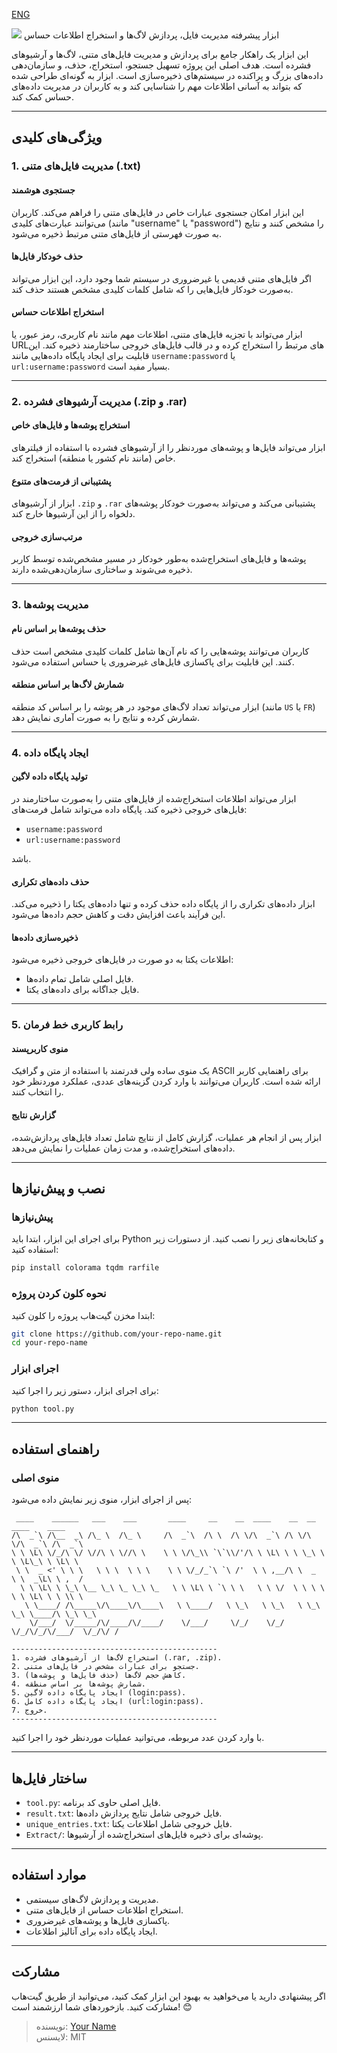 [ENG](./READEM.md)

<img src='./img/a.png'>
 ابزار پیشرفته مدیریت فایل، پردازش لاگ‌ها و استخراج اطلاعات حساس

این ابزار یک راهکار جامع برای پردازش و مدیریت فایل‌های متنی، لاگ‌ها و آرشیوهای فشرده است. هدف اصلی این پروژه تسهیل جستجو، استخراج، حذف، و سازمان‌دهی داده‌های بزرگ و پراکنده در سیستم‌های ذخیره‌سازی است. ابزار به گونه‌ای طراحی شده که بتواند به آسانی اطلاعات مهم را شناسایی کند و به کاربران در مدیریت داده‌های حساس کمک کند.

---

## **ویژگی‌های کلیدی**

### **1. مدیریت فایل‌های متنی (.txt)**
#### جستجوی هوشمند
این ابزار امکان جستجوی عبارات خاص در فایل‌های متنی را فراهم می‌کند. کاربران می‌توانند عبارت‌های کلیدی (مانند "username" یا "password") را مشخص کنند و نتایج به صورت فهرستی از فایل‌های متنی مرتبط ذخیره می‌شود.

#### حذف خودکار فایل‌ها
اگر فایل‌های متنی قدیمی یا غیرضروری در سیستم شما وجود دارد، این ابزار می‌تواند به‌صورت خودکار فایل‌هایی را که شامل کلمات کلیدی مشخص هستند حذف کند. 

#### استخراج اطلاعات حساس
ابزار می‌تواند با تجزیه فایل‌های متنی، اطلاعات مهم مانند نام کاربری، رمز عبور، یا URLهای مرتبط را استخراج کرده و در قالب فایل‌های خروجی ساختارمند ذخیره کند. این قابلیت برای ایجاد پایگاه داده‌هایی مانند `username:password` یا `url:username:password` بسیار مفید است.

---

### **2. مدیریت آرشیوهای فشرده (.zip و .rar)**
#### استخراج پوشه‌ها و فایل‌های خاص
ابزار می‌تواند فایل‌ها و پوشه‌های موردنظر را از آرشیوهای فشرده با استفاده از فیلترهای خاص (مانند نام کشور یا منطقه) استخراج کند. 

#### پشتیبانی از فرمت‌های متنوع
ابزار از آرشیوهای `.zip` و `.rar` پشتیبانی می‌کند و می‌تواند به‌صورت خودکار پوشه‌های دلخواه را از این آرشیوها خارج کند.

#### مرتب‌سازی خروجی
پوشه‌ها و فایل‌های استخراج‌شده به‌طور خودکار در مسیر مشخص‌شده توسط کاربر ذخیره می‌شوند و ساختاری سازمان‌دهی‌شده دارند.

---

### **3. مدیریت پوشه‌ها**
#### حذف پوشه‌ها بر اساس نام
کاربران می‌توانند پوشه‌هایی را که نام آن‌ها شامل کلمات کلیدی مشخص است حذف کنند. این قابلیت برای پاکسازی فایل‌های غیرضروری یا حساس استفاده می‌شود.

#### شمارش لاگ‌ها بر اساس منطقه
ابزار می‌تواند تعداد لاگ‌های موجود در هر پوشه را بر اساس کد منطقه (مانند `US` یا `FR`) شمارش کرده و نتایج را به صورت آماری نمایش دهد.

---

### **4. ایجاد پایگاه داده**
#### تولید پایگاه داده لاگین
ابزار می‌تواند اطلاعات استخراج‌شده از فایل‌های متنی را به‌صورت ساختارمند در فایل‌های خروجی ذخیره کند. پایگاه داده می‌تواند شامل فرمت‌های:
- `username:password`
- `url:username:password`

باشد.

#### حذف داده‌های تکراری
ابزار داده‌های تکراری را از پایگاه داده حذف کرده و تنها داده‌های یکتا را ذخیره می‌کند. این فرآیند باعث افزایش دقت و کاهش حجم داده‌ها می‌شود.

#### ذخیره‌سازی داده‌ها
اطلاعات یکتا به دو صورت در فایل‌های خروجی ذخیره می‌شود:
- فایل اصلی شامل تمام داده‌ها.
- فایل جداگانه برای داده‌های یکتا.

---

### **5. رابط کاربری خط فرمان**
#### منوی کاربرپسند
یک منوی ساده ولی قدرتمند با استفاده از متن و گرافیک ASCII برای راهنمایی کاربر ارائه شده است. کاربران می‌توانند با وارد کردن گزینه‌های عددی، عملکرد موردنظر خود را انتخاب کنند.

#### گزارش نتایج
ابزار پس از انجام هر عملیات، گزارش کامل از نتایج شامل تعداد فایل‌های پردازش‌شده، داده‌های استخراج‌شده، و مدت زمان عملیات را نمایش می‌دهد.

---

## **نصب و پیش‌نیازها**

### پیش‌نیازها
برای اجرای این ابزار، ابتدا باید Python و کتابخانه‌های زیر را نصب کنید. از دستورات زیر استفاده کنید:

```bash
pip install colorama tqdm rarfile
```

### نحوه کلون کردن پروژه
ابتدا مخزن گیت‌هاب پروژه را کلون کنید:
```bash
git clone https://github.com/your-repo-name.git
cd your-repo-name
```

### اجرای ابزار
برای اجرای ابزار، دستور زیر را اجرا کنید:
```bash
python tool.py
```

---

## **راهنمای استفاده**

### منوی اصلی
پس از اجرای ابزار، منوی زیر نمایش داده می‌شود:

```
 ____    ______   ___    ___       ____     __    __  ____    __  __  ____    ____       
/\  _`\ /\__  _\ /\_ \  /\_ \     /\  _`\  /\ \  /\ \/\  _`\ /\ \/\ \/\  _`\ /\  _`\     
\ \ \L\ \/_/\ \/ \//\ \ \//\ \    \ \ \/\_\\ `\`\\/'/\ \ \L\ \ \ \_\ \ \ \L\_\ \ \L\ \   
 \ \  _ <' \ \ \   \ \ \  \ \ \    \ \ \/_/_`\ `\ /'  \ \ ,__/\ \  _  \ \  _\L\ \ ,  /   
  \ \ \L\ \ \_\ \__ \_\ \_ \_\ \_   \ \ \L\ \ `\ \ \   \ \ \/  \ \ \ \ \ \ \L\ \ \ \\ \  
   \ \____/ /\_____\/\____\/\____\   \ \____/   \ \_\   \ \_\   \ \_\ \_\ \____/\ \_\ \_\
    \/___/  \/_____/\/____/\/____/    \/___/     \/_/    \/_/    \/_/\/_/\/___/  \/_/\/ /

----------------------------------------------
1. استخراج لاگ‌ها از آرشیوهای فشرده (.rar, .zip).
2. جستجو برای عبارات مشخص در فایل‌های متنی.
3. کاهش حجم لاگ‌ها (حذف فایل‌ها و پوشه‌ها).
4. شمارش پوشه‌ها بر اساس منطقه.
5. ایجاد پایگاه داده لاگین (login:pass).
6. ایجاد پایگاه داده کامل (url:login:pass).
7. خروج.
----------------------------------------------
```

با وارد کردن عدد مربوطه، می‌توانید عملیات موردنظر خود را اجرا کنید.

---

## **ساختار فایل‌ها**

- `tool.py`: فایل اصلی حاوی کد برنامه.
- `result.txt`: فایل خروجی شامل نتایج پردازش داده‌ها.
- `unique_entries.txt`: فایل خروجی شامل اطلاعات یکتا.
- `Extract/`: پوشه‌ای برای ذخیره فایل‌های استخراج‌شده از آرشیوها.

---

## **موارد استفاده**

- مدیریت و پردازش لاگ‌های سیستمی.
- استخراج اطلاعات حساس از فایل‌های متنی.
- پاکسازی فایل‌ها و پوشه‌های غیرضروری.
- ایجاد پایگاه داده برای آنالیز اطلاعات.

---

## **مشارکت**
اگر پیشنهادی دارید یا می‌خواهید به بهبود این ابزار کمک کنید، می‌توانید از طریق گیت‌هاب مشارکت کنید. بازخوردهای شما ارزشمند است! 😊

> نویسنده: [Your Name](https://github.com/your-profile)  
> لایسنس: MIT
